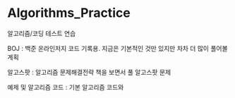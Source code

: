 # Algorithms_Practice
알고리즘/코딩 테스트 연습

BOJ : 백준 온라인저지 코드 기록용. 지금은 기본적인 것만 있지만 차차 더 많이 풀어볼 계획

알고스팟 : 알고리즘 문제해결전략 책을 보면서 풀 알고스팟 문제 

예제 및 알고리즘 코드 : 기본 알고리즘 코드와 
